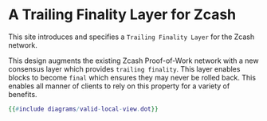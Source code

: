 # A Trailing Finality Layer for Zcash

This site introduces and specifies a `Trailing Finality Layer` for the Zcash network.

This design augments the existing Zcash Proof-of-Work network with a new consensus layer which provides `trailing finality`. This layer enables blocks to become `final` which ensures they may never be rolled back. This enables all manner of clients to rely on this property for a variety of benefits.

```dot process
{{#include diagrams/valid-local-view.dot}}
```
